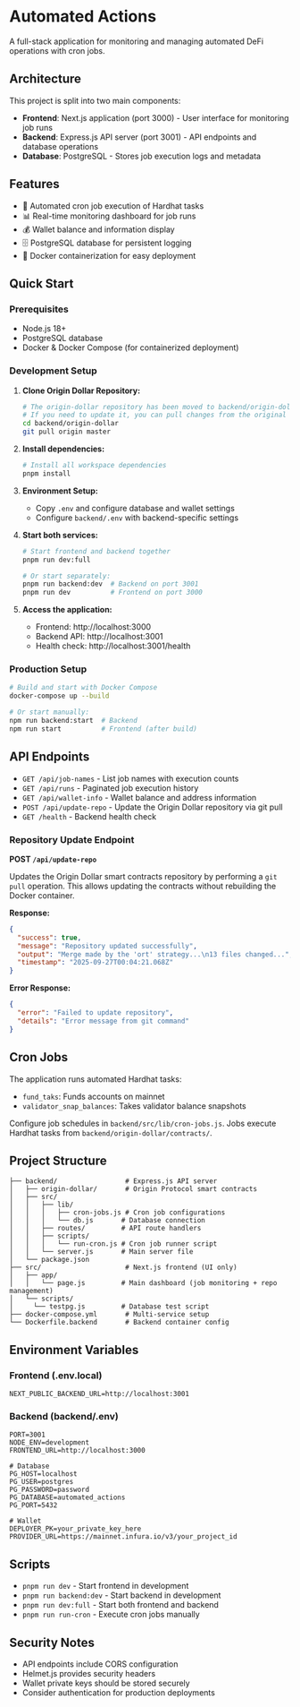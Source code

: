 # Automated Actions

A full-stack application for monitoring and managing automated DeFi operations with cron jobs.

## Architecture

This project is split into two main components:

- **Frontend**: Next.js application (port 3000) - User interface for monitoring job runs
- **Backend**: Express.js API server (port 3001) - API endpoints and database operations
- **Database**: PostgreSQL - Stores job execution logs and metadata

## Features

- 🔄 Automated cron job execution of Hardhat tasks
- 📊 Real-time monitoring dashboard for job runs
- 💰 Wallet balance and information display
- 🗄️ PostgreSQL database for persistent logging
- 🐳 Docker containerization for easy deployment

## Quick Start

### Prerequisites

- Node.js 18+
- PostgreSQL database
- Docker & Docker Compose (for containerized deployment)

### Development Setup

1. **Clone Origin Dollar Repository:**
   ```bash
   # The origin-dollar repository has been moved to backend/origin-dollar/
   # If you need to update it, you can pull changes from the original repo
   cd backend/origin-dollar
   git pull origin master
   ```

2. **Install dependencies:**
   ```bash
   # Install all workspace dependencies
   pnpm install
   ```

3. **Environment Setup:**
   - Copy `.env` and configure database and wallet settings
   - Configure `backend/.env` with backend-specific settings

4. **Start both services:**
   ```bash
   # Start frontend and backend together
   pnpm run dev:full

   # Or start separately:
   pnpm run backend:dev  # Backend on port 3001
   pnpm run dev          # Frontend on port 3000
   ```

5. **Access the application:**
   - Frontend: http://localhost:3000
   - Backend API: http://localhost:3001
   - Health check: http://localhost:3001/health

### Production Setup

```bash
# Build and start with Docker Compose
docker-compose up --build

# Or start manually:
npm run backend:start  # Backend
npm run start          # Frontend (after build)
```

## API Endpoints

- `GET /api/job-names` - List job names with execution counts
- `GET /api/runs` - Paginated job execution history
- `GET /api/wallet-info` - Wallet balance and address information
- `POST /api/update-repo` - Update the Origin Dollar repository via git pull
- `GET /health` - Backend health check

### Repository Update Endpoint

**POST `/api/update-repo`**

Updates the Origin Dollar smart contracts repository by performing a `git pull` operation. This allows updating the contracts without rebuilding the Docker container.

**Response:**
```json
{
  "success": true,
  "message": "Repository updated successfully",
  "output": "Merge made by the 'ort' strategy...\n13 files changed...",
  "timestamp": "2025-09-27T00:04:21.068Z"
}
```

**Error Response:**
```json
{
  "error": "Failed to update repository",
  "details": "Error message from git command"
}
```

## Cron Jobs

The application runs automated Hardhat tasks:
- `fund_taks`: Funds accounts on mainnet
- `validator_snap_balances`: Takes validator balance snapshots

Configure job schedules in `backend/src/lib/cron-jobs.js`. Jobs execute Hardhat tasks from `backend/origin-dollar/contracts/`.

## Project Structure

```
├── backend/                 # Express.js API server
│   ├── origin-dollar/       # Origin Protocol smart contracts
│   ├── src/
│   │   ├── lib/
│   │   │   ├── cron-jobs.js # Cron job configurations
│   │   │   └── db.js       # Database connection
│   │   ├── routes/         # API route handlers
│   │   ├── scripts/
│   │   │   └── run-cron.js # Cron job runner script
│   │   └── server.js       # Main server file
│   └── package.json
├── src/                     # Next.js frontend (UI only)
│   ├── app/
│   │   └── page.js         # Main dashboard (job monitoring + repo management)
│   └── scripts/
│     └── testpg.js         # Database test script
├── docker-compose.yml       # Multi-service setup
└── Dockerfile.backend       # Backend container config
```

## Environment Variables

### Frontend (.env.local)
```env
NEXT_PUBLIC_BACKEND_URL=http://localhost:3001
```

### Backend (backend/.env)
```env
PORT=3001
NODE_ENV=development
FRONTEND_URL=http://localhost:3000

# Database
PG_HOST=localhost
PG_USER=postgres
PG_PASSWORD=password
PG_DATABASE=automated_actions
PG_PORT=5432

# Wallet
DEPLOYER_PK=your_private_key_here
PROVIDER_URL=https://mainnet.infura.io/v3/your_project_id
```

## Scripts

- `pnpm run dev` - Start frontend in development
- `pnpm run backend:dev` - Start backend in development
- `pnpm run dev:full` - Start both frontend and backend
- `pnpm run run-cron` - Execute cron jobs manually

## Security Notes

- API endpoints include CORS configuration
- Helmet.js provides security headers
- Wallet private keys should be stored securely
- Consider authentication for production deployments
